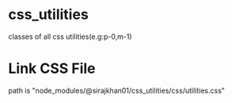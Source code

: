 # css_utilities
classes of all css utilities(e.g:p-0,m-1)

# Link CSS File
path is "node_modules/@sirajkhan01/css_utilities/css/utilities.css"